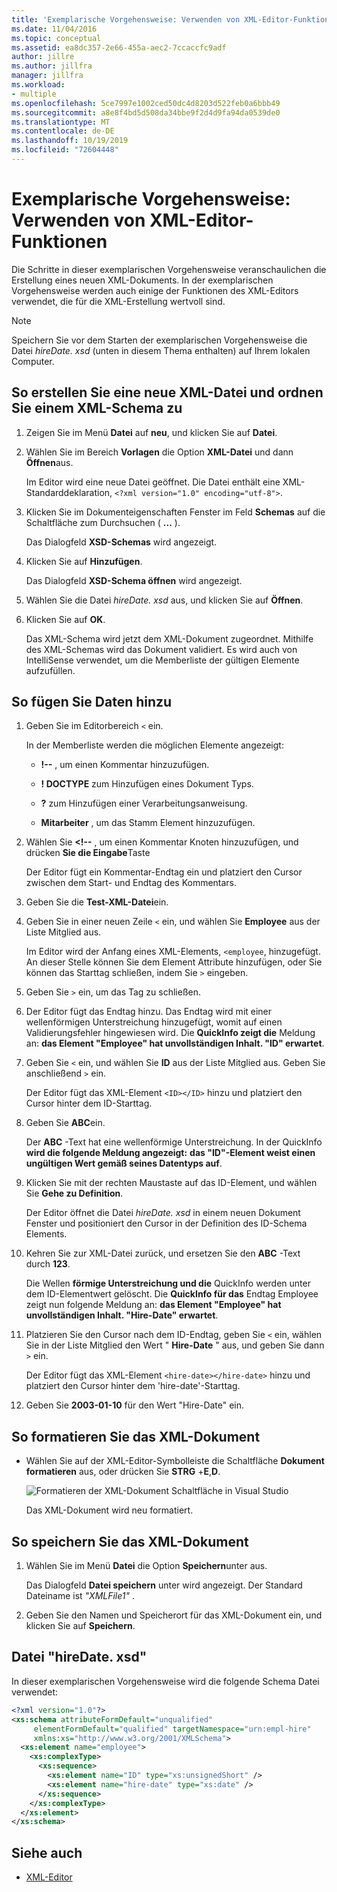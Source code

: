 ```yaml
---
title: 'Exemplarische Vorgehensweise: Verwenden von XML-Editor-Funktionen'
ms.date: 11/04/2016
ms.topic: conceptual
ms.assetid: ea8dc357-2e66-455a-aec2-7ccaccfc9adf
author: jillre
ms.author: jillfra
manager: jillfra
ms.workload:
- multiple
ms.openlocfilehash: 5ce7997e1002ced50dc4d8203d522feb0a6bbb49
ms.sourcegitcommit: a8e8f4bd5d508da34bbe9f2d4d9fa94da0539de0
ms.translationtype: MT
ms.contentlocale: de-DE
ms.lasthandoff: 10/19/2019
ms.locfileid: "72604448"
---
```

# <a name="walkthrough-use-xml-editor-features"></a>Exemplarische Vorgehensweise: Verwenden von XML-Editor-Funktionen

Die Schritte in dieser exemplarischen Vorgehensweise veranschaulichen die Erstellung eines neuen XML-Dokuments. In der exemplarischen Vorgehensweise werden auch einige der Funktionen des XML-Editors verwendet, die für die XML-Erstellung wertvoll sind.

> [!NOTE]
> Speichern Sie vor dem Starten der exemplarischen Vorgehensweise die Datei *hireDate. xsd* (unten in diesem Thema enthalten) auf Ihrem lokalen Computer.

## <a name="to-create-a-new-xml-file-and-associate-it-with-an-xml-schema"></a>So erstellen Sie eine neue XML-Datei und ordnen Sie einem XML-Schema zu

1. Zeigen Sie im Menü **Datei** auf **neu**, und klicken Sie auf **Datei**.

2. Wählen Sie im Bereich **Vorlagen** die Option **XML-Datei** und dann **Öffnen**aus.

     Im Editor wird eine neue Datei geöffnet. Die Datei enthält eine XML-Standarddeklaration, `<?xml version="1.0" encoding="utf-8">`.

3. Klicken Sie im Dokumenteigenschaften Fenster im Feld **Schemas** auf die Schaltfläche zum Durchsuchen ( **...** ).

     Das Dialogfeld **XSD-Schemas** wird angezeigt.

4. Klicken Sie auf **Hinzufügen**.

     Das Dialogfeld **XSD-Schema öffnen** wird angezeigt.

5. Wählen Sie die Datei *hireDate. xsd* aus, und klicken Sie auf **Öffnen**.

6. Klicken Sie auf **OK**.

     Das XML-Schema wird jetzt dem XML-Dokument zugeordnet. Mithilfe des XML-Schemas wird das Dokument validiert. Es wird auch von IntelliSense verwendet, um die Memberliste der gültigen Elemente aufzufüllen.

## <a name="to-add-data"></a>So fügen Sie Daten hinzu

1. Geben Sie im Editorbereich `<` ein.

     In der Memberliste werden die möglichen Elemente angezeigt:

    - **!--** , um einen Kommentar hinzuzufügen.

    - **! DOCTYPE** zum Hinzufügen eines Dokument Typs.

    - **?** zum Hinzufügen einer Verarbeitungsanweisung.

    - **Mitarbeiter** , um das Stamm Element hinzuzufügen.

2. Wählen Sie **&lt;!--** , um einen Kommentar Knoten hinzuzufügen, und drücken **Sie die Eingabe**Taste

     Der Editor fügt ein Kommentar-Endtag ein und platziert den Cursor zwischen dem Start- und Endtag des Kommentars.

3. Geben Sie die **Test-XML-Datei**ein.

4. Geben Sie in einer neuen Zeile `<` ein, und wählen Sie **Employee** aus der Liste Mitglied aus.

     Im Editor wird der Anfang eines XML-Elements, `<employee`, hinzugefügt. An dieser Stelle können Sie dem Element Attribute hinzufügen, oder Sie können das Starttag schließen, indem Sie `>` eingeben.

5. Geben Sie `>` ein, um das Tag zu schließen.

6. Der Editor fügt das Endtag hinzu. Das Endtag wird mit einer wellenförmigen Unterstreichung hinzugefügt, womit auf einen Validierungsfehler hingewiesen wird. Die **QuickInfo zeigt die** Meldung an: **das Element "Employee" hat unvollständigen Inhalt. "ID" erwartet**.

7. Geben Sie `<` ein, und wählen Sie **ID** aus der Liste Mitglied aus. Geben Sie anschließend `>` ein.

     Der Editor fügt das XML-Element `<ID></ID>` hinzu und platziert den Cursor hinter dem ID-Starttag.

8. Geben Sie **ABC**ein.

     Der **ABC** -Text hat eine wellenförmige Unterstreichung. In der QuickInfo **wird die folgende Meldung angezeigt:** **das "ID"-Element weist einen ungültigen Wert gemäß seines Datentyps auf**.

9. Klicken Sie mit der rechten Maustaste auf das ID-Element, und wählen Sie **Gehe zu Definition**.

     Der Editor öffnet die Datei *hireDate. xsd* in einem neuen Dokument Fenster und positioniert den Cursor in der Definition des ID-Schema Elements.

10. Kehren Sie zur XML-Datei zurück, und ersetzen Sie den **ABC** -Text durch **123**.

     Die Wellen **förmige Unterstreichung und die** QuickInfo werden unter dem ID-Elementwert gelöscht. Die **QuickInfo für das** Endtag Employee zeigt nun folgende Meldung an: **das Element "Employee" hat unvollständigen Inhalt. "Hire-Date" erwartet**.

11. Platzieren Sie den Cursor nach dem ID-Endtag, geben Sie `<` ein, wählen Sie in der Liste Mitglied den Wert " **Hire-Date** " aus, und geben Sie dann `>` ein.

     Der Editor fügt das XML-Element `<hire-date></hire-date>` hinzu und platziert den Cursor hinter dem 'hire-date'-Starttag.

12. Geben Sie **2003-01-10** für den Wert "Hire-Date" ein.

## <a name="to-format-the-xml-document"></a>So formatieren Sie das XML-Dokument

- Wählen Sie auf der XML-Editor-Symbolleiste die Schaltfläche **Dokument formatieren** aus, oder drücken Sie **STRG** +**E**,**D**.

   ![Formatieren der XML-Dokument Schaltfläche in Visual Studio](media/format-xml-document.png)

   Das XML-Dokument wird neu formatiert.

## <a name="to-save-the-xml-document"></a>So speichern Sie das XML-Dokument

1. Wählen Sie im Menü **Datei** die Option **Speichern**unter aus.

     Das Dialogfeld **Datei speichern** unter wird angezeigt. Der Standard Dateiname ist *"XMLFile1"* .

2. Geben Sie den Namen und Speicherort für das XML-Dokument ein, und klicken Sie auf **Speichern**.

## <a name="hiredatexsd-file"></a>Datei "hireDate. xsd"

In dieser exemplarischen Vorgehensweise wird die folgende Schema Datei verwendet:

```xml
<?xml version="1.0"?>
<xs:schema attributeFormDefault="unqualified"
     elementFormDefault="qualified" targetNamespace="urn:empl-hire"
     xmlns:xs="http://www.w3.org/2001/XMLSchema">
  <xs:element name="employee">
    <xs:complexType>
      <xs:sequence>
        <xs:element name="ID" type="xs:unsignedShort" />
        <xs:element name="hire-date" type="xs:date" />
      </xs:sequence>
    </xs:complexType>
  </xs:element>
</xs:schema>
```

## <a name="see-also"></a>Siehe auch

- [XML-Editor](../xml-tools/xml-editor.md)